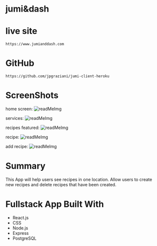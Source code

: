 # jumi&dash

# live site
```jumianddash
https://www.jumianddash.com
```

# GitHub
```github
https://github.com/jpgraziani/jumi-client-heroku
```

# ScreenShots
home screen:
![readMeImg](./screenshots/homepage.png)

services:
![readMeImg](./screenshots/services.png)

recipes featured:
![readMeImg](./screenshots/recipesFeatured.png)

recipe:
![readMeImg](./screenshots/recipe.png)

add recipe:
![readMeImg](./screenshots/addRecipe.png)

# Summary
This App will help users see recipes in one location. Allow users to create new recipes and delete recipes that have been created. 

# Fullstack App Built With
* React.js
* CSS
* Node.js
* Express
* PostgreSQL
